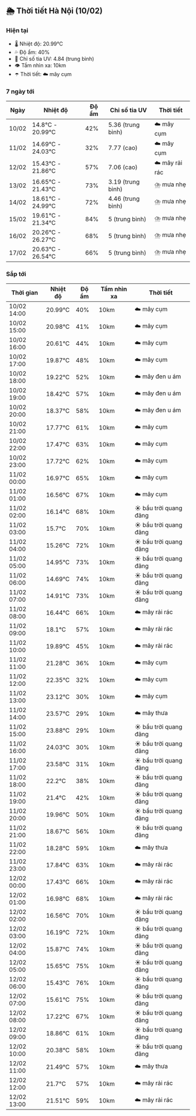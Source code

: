 ## 🌦️ Thời tiết Hà Nội (10/02)

### Hiện tại

- 🌡️ Nhiệt độ: 20.99℃
- 💦 Độ ẩm: 40%
- 🌟 Chỉ số tia UV: 4.84 (trung bình)
- 👁️ Tầm nhìn xa: 10km
- ☂️ Thời tiết: ☁️ mây cụm

### 7 ngày tới

| Ngày | Nhiệt độ | Độ ẩm | Chỉ số tia UV | Thời tiết |
| --- | --- | --- | --- | --- |
| 10/02 | 14.8℃ - 20.99℃ | 42% | 5.36 (trung bình) | ☁️ mây cụm |
| 11/02 | 14.69℃ - 24.03℃ | 32% | 7.77 (cao) | ☁️ mây cụm |
| 12/02 | 15.43℃ - 21.86℃ | 57% | 7.06 (cao) | ☁️ mây rải rác |
| 13/02 | 16.65℃ - 21.43℃ | 73% | 3.19 (trung bình) | ⛈️ mưa nhẹ |
| 14/02 | 18.61℃ - 24.99℃ | 72% | 4.46 (trung bình) | ⛈️ mưa nhẹ |
| 15/02 | 19.61℃ - 21.34℃ | 84% | 5 (trung bình) | ⛈️ mưa nhẹ |
| 16/02 | 20.26℃ - 26.27℃ | 68% | 5 (trung bình) | ⛈️ mưa nhẹ |
| 17/02 | 20.63℃ - 26.54℃ | 66% | 5 (trung bình) | ⛈️ mưa nhẹ |

### Sắp tới

| Thời gian | Nhiệt độ | Độ ẩm | Tầm nhìn xa | Thời tiết |
| --- | --- | --- | --- | --- |
| 10/02 14:00 | 20.99℃ | 40% | 10km | ☁️ mây cụm |
| 10/02 15:00 | 20.98℃ | 41% | 10km | ☁️ mây cụm |
| 10/02 16:00 | 20.61℃ | 44% | 10km | ☁️ mây cụm |
| 10/02 17:00 | 19.87℃ | 48% | 10km | ☁️ mây cụm |
| 10/02 18:00 | 19.22℃ | 52% | 10km | ☁️ mây đen u ám |
| 10/02 19:00 | 18.42℃ | 57% | 10km | ☁️ mây đen u ám |
| 10/02 20:00 | 18.37℃ | 58% | 10km | ☁️ mây đen u ám |
| 10/02 21:00 | 17.77℃ | 61% | 10km | ☁️ mây cụm |
| 10/02 22:00 | 17.47℃ | 63% | 10km | ☁️ mây cụm |
| 10/02 23:00 | 17.72℃ | 62% | 10km | ☁️ mây cụm |
| 11/02 00:00 | 16.97℃ | 65% | 10km | ☁️ mây cụm |
| 11/02 01:00 | 16.56℃ | 67% | 10km | ☁️ mây cụm |
| 11/02 02:00 | 16.14℃ | 68% | 10km | ☀️ bầu trời quang đãng |
| 11/02 03:00 | 15.7℃ | 70% | 10km | ☀️ bầu trời quang đãng |
| 11/02 04:00 | 15.26℃ | 72% | 10km | ☀️ bầu trời quang đãng |
| 11/02 05:00 | 14.95℃ | 73% | 10km | ☀️ bầu trời quang đãng |
| 11/02 06:00 | 14.69℃ | 74% | 10km | ☀️ bầu trời quang đãng |
| 11/02 07:00 | 14.91℃ | 73% | 10km | ☀️ bầu trời quang đãng |
| 11/02 08:00 | 16.44℃ | 66% | 10km | ☁️ mây rải rác |
| 11/02 09:00 | 18.1℃ | 57% | 10km | ☁️ mây rải rác |
| 11/02 10:00 | 19.89℃ | 45% | 10km | ☁️ mây rải rác |
| 11/02 11:00 | 21.28℃ | 36% | 10km | ☁️ mây cụm |
| 11/02 12:00 | 22.35℃ | 32% | 10km | ☁️ mây cụm |
| 11/02 13:00 | 23.12℃ | 30% | 10km | ☁️ mây cụm |
| 11/02 14:00 | 23.57℃ | 29% | 10km | ☁️ mây thưa |
| 11/02 15:00 | 23.88℃ | 29% | 10km | ☀️ bầu trời quang đãng |
| 11/02 16:00 | 24.03℃ | 30% | 10km | ☀️ bầu trời quang đãng |
| 11/02 17:00 | 23.58℃ | 31% | 10km | ☀️ bầu trời quang đãng |
| 11/02 18:00 | 22.2℃ | 38% | 10km | ☀️ bầu trời quang đãng |
| 11/02 19:00 | 21.4℃ | 42% | 10km | ☀️ bầu trời quang đãng |
| 11/02 20:00 | 19.96℃ | 50% | 10km | ☀️ bầu trời quang đãng |
| 11/02 21:00 | 18.67℃ | 56% | 10km | ☀️ bầu trời quang đãng |
| 11/02 22:00 | 18.28℃ | 59% | 10km | ☁️ mây thưa |
| 11/02 23:00 | 17.84℃ | 63% | 10km | ☁️ mây rải rác |
| 12/02 00:00 | 17.43℃ | 66% | 10km | ☁️ mây rải rác |
| 12/02 01:00 | 16.98℃ | 68% | 10km | ☁️ mây rải rác |
| 12/02 02:00 | 16.56℃ | 70% | 10km | ☀️ bầu trời quang đãng |
| 12/02 03:00 | 16.19℃ | 72% | 10km | ☀️ bầu trời quang đãng |
| 12/02 04:00 | 15.87℃ | 74% | 10km | ☀️ bầu trời quang đãng |
| 12/02 05:00 | 15.65℃ | 75% | 10km | ☀️ bầu trời quang đãng |
| 12/02 06:00 | 15.43℃ | 76% | 10km | ☀️ bầu trời quang đãng |
| 12/02 07:00 | 15.61℃ | 75% | 10km | ☀️ bầu trời quang đãng |
| 12/02 08:00 | 17.22℃ | 67% | 10km | ☀️ bầu trời quang đãng |
| 12/02 09:00 | 18.86℃ | 61% | 10km | ☀️ bầu trời quang đãng |
| 12/02 10:00 | 20.38℃ | 58% | 10km | ☀️ bầu trời quang đãng |
| 12/02 11:00 | 21.49℃ | 57% | 10km | ☁️ mây thưa |
| 12/02 12:00 | 21.7℃ | 57% | 10km | ☁️ mây rải rác |
| 12/02 13:00 | 21.51℃ | 59% | 10km | ☁️ mây rải rác |
